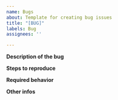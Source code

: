 ```yaml
---
name: Bugs
about: Template for creating bug issues
title: "[BUG]"
labels: Bug
assignees: ''

---
```


**Description of the bug**

**Steps to reproduce**

**Required behavior**

**Other infos**
